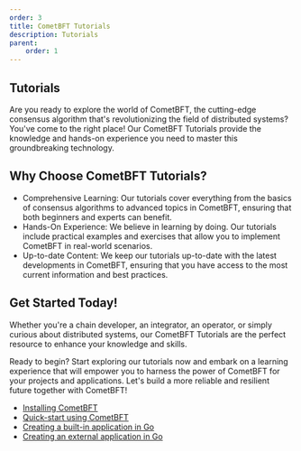 ```yaml
---
order: 3
title: CometBFT Tutorials
description: Tutorials
parent:
    order: 1
---
```


## Tutorials

Are you ready to explore the world of CometBFT, the cutting-edge consensus algorithm that's revolutionizing the
field of distributed systems? You've come to the right place! Our CometBFT Tutorials provide the knowledge
and hands-on experience you need to master this groundbreaking technology.

## Why Choose CometBFT Tutorials?

- Comprehensive Learning: Our tutorials cover everything from the basics of consensus algorithms to advanced topics in CometBFT, ensuring that both beginners and experts can benefit.
- Hands-On Experience: We believe in learning by doing. Our tutorials include practical examples and exercises that allow you to implement CometBFT in real-world scenarios.
- Up-to-date Content: We keep our tutorials up-to-date with the latest developments in CometBFT, ensuring that you have access to the most current information and best practices.

## Get Started Today!

Whether you're a chain developer, an integrator, an operator, or simply curious about distributed systems, our CometBFT Tutorials are the perfect resource to enhance your knowledge and skills.

Ready to begin? Start exploring our tutorials now and embark on a learning experience that will empower you to harness the power of CometBFT for your projects and applications. Let's build a more reliable and resilient future together with CometBFT!
- [Installing CometBFT](./install.md)
- [Quick-start using CometBFT](./quick-start.md)
- [Creating a built-in application in Go](./go-built-in.md)
- [Creating an external application in Go](./go.md)
